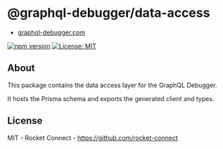 # @graphql-debugger/data-access

- [graphql-debugger.com](http://www.graphql-debugger.com)

[![npm version](https://badge.fury.io/js/@graphql-debugger%2Fdata-access.svg)](https://badge.fury.io/js/@graphql-debugger%2Fdata-access) [![License: MIT](https://img.shields.io/badge/License-MIT-yellow.svg)](https://opensource.org/licenses/MIT)

## About

This package contains the data access layer for the GraphQL Debugger.

It hosts the Prisma schema and exports the generated client and types.

## License

MIT - Rocket Connect - https://github.com/rocket-connect
